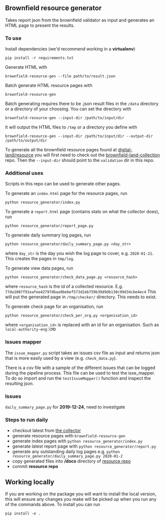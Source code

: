 ## Brownfield resource generator

Takes report json from the brownfield validator as input and generates an HTML page to present the results.

### To use

Install dependencies (we'd recommend working in a **virtualenv**)

    pip install -r requirements.txt

Generate HTML with

    brownfield-resource-gen --file path/to/result.json

Batch generate HTML resource pages with

    brownfield-resource-gen

Batch generating requires there to be .json result files in the `/data` directory or a directory of your choosing. You can set the directory with

    brownfield-resource-gen --input-dir /path/to/input/dir

It will output the HTML files to `/tmp` or a directory you define with

    brownfield-resource-gen --input-dir /path/to/input/dir --output-dir /path/to/output/dir

To generate all the brownfield resource pages found at [digital-land/resource](https://digital-land.github.io/resource) you will first need to check out the [brownfield-land-collection](https://github.com/digital-land/brownfield-land-collection) repo. Then the `--input-dir` should point to the `validation` dir in this repo.

### Additional uses

Scripts in this repo can be used to generate other pages.

To generate an `index.html` page for the resource pages, run

    python resource_generator/index.py

To generate a `report.html` page (contains stats on what the collector does), run

    python resource_generator/report_page.py

To generate daily summary log pages, run

    python resource_generator/daily_summary_page.py <day_str>

where `day_str` is the day you wish the log page to cover, e.g. `2020-01-21`. This creates the pages in `tmp/log`.

To generate view data pages, run

    python resource_generator/check_data_page.py <resource_hash>

where `resource_hash` is the id of a collected resource. E.g. `77da1087f91eafee42797dbaa9bebef573d2eb759b39d9db130c99d34cbe4ec4`
This will put the generated page in `/tmp/checker/` directory. This needs to exist.

To generate check page for an organisation, run

    python resource_generator/check_per_org.py <organisation_id>

where `<organisation_id>` is replaced with an id for an organisation. Such as `local-authority-eng:CMD`

### Issues mapper

The `issue_mapper.py` script takes an issues csv file as input and returns json that is more easily used by a view (e.g. `check_data.py`).

There is a csv file with a sample of the different issues that can be logged during the pipeline process. This file can be used to test the isse_mapper. To do so import and run the `testIssueMapper()` function and inspect the resulting json.

### Issues

`daily_summary_page.py` for **2019-12-24**, need to investigate

### Steps to run daily

- checkout latest from [the collector](https://github.com/digital-land/brownfield-land-collection)
- generate resource pages with `brownfield-resource-gen`
- generate index pages with `python resource_generator/index.py`
- generate latest report page with `python resource_generator/report.py`
- generate any outstanding daily log pages e.g. `python resource_generator/daily_summary_page.py 2020-01-2`
- copy generated files into **/docs** directory of [resource repo](https://github.com/digital-land/resource)
- commit **resource repo**

## Working locally

If you are working on the package you will want to install the local version, this will ensure any changes you make will be picked up when you run any of the commands above. To install you can run

    pip install -e .
